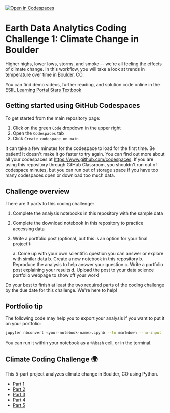 [![Open in Codespaces](https://classroom.github.com/assets/launch-codespace-2972f46106e565e64193e422d61a12cf1da4916b45550586e14ef0a7c637dd04.svg)](https://classroom.github.com/open-in-codespaces?assignment_repo_id=20563448)
# Earth Data Analytics Coding Challenge 1: Climate Change in Boulder

Higher highs, lower lows, storms, and smoke -- we're all feeling the effects of climate change. In this workflow, you will take a look at trends in temperature over time in Boulder, CO.

You can find demo videos, further reading, and solution code online in the [ESIIL Learning Portal Stars Textbook](https://cu-esiil-edu.github.io/esiil-learning-portal/notebooks/01-climate/climate-shortcourse.html)

## Getting started using GitHub Codespaces

To get started from the main repository page:
  1. Click on the green `Code` dropdown in the upper right
  2. Open the `Codespaces` tab
  3. Click `Create codespace on main`

It can take a few minutes for the codespace to load for the first time. Be patient! It doesn't make it go faster to try again. You can find out more about all your codespaces at https://www.github.com/codespaces. If you are using this repository through GitHub Classroom, you shouldn't run out of codespace minutes, but you can run out of storage space if you have too many codespaces open or download too much data.

## Challenge overview

There are 3 parts to this coding challenge:

  1. Complete the analysis notebooks in this repository with the sample data
  2. Complete the download notebook in this repository to practice accessing data
  3. Write a portfolio post (optional, but this is an option for your final project!):
     
       a. Come up with your own scientific question you can answer or explore with similar data
       b. Create a new notebook in this repository
       b. Reproduce the analysis to help answer your question
       c. Write a portfolio post explaining your results
       d. Upload the post to your data science portfolio webpage to show off your work!

Do your best to finish at least the two required parts of the coding challenge by the due date for this challenge. We're here to help!

## Portfolio tip

The following code may help you to export your analysis if you want to put it on your portfolio:

```bash
jupyter nbconvert <your-notebook-name>.ipynb --to markdown --no-input
```

You can run it within your notebook as a `%%bash` cell, or in the terminal.

## Climate Coding Challenge 🌍

This 5-part project analyzes climate change in Boulder, CO using Python.

- [Part 1](https://github.com/aupl8245-cmyk/02-climate-aupl8245-cmyk/blob/main/Climate%20Coding%20Challenge,%20Part%201.ipynb)  
- [Part 2](https://github.com/aupl8245-cmyk/02-climate-aupl8245-cmyk/blob/main/Climate%20Coding%20Challenge,%20Part%202.ipynb)  
- [Part 3](https://github.com/aupl8245-cmyk/02-climate-aupl8245-cmyk/blob/main/Climate%20Coding%20Challenge,%20Part%203.ipynb)  
- [Part 4](https://github.com/aupl8245-cmyk/02-climate-aupl8245-cmyk/blob/main/Climate%20Coding%20Challenge,%20Part%204.ipynb)  
- [Part 5](https://github.com/aupl8245-cmyk/02-climate-aupl8245-cmyk/blob/main/Climate%20Coding%20Challenge,%20Part%205.ipynb)

